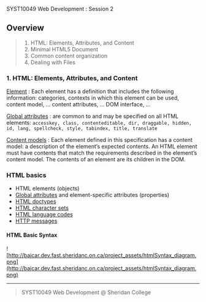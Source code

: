 SYST10049 Web Development
: Session 2


## Overview
> 1. HTML: Elements, Attributes, and Content
> 2. Minimal HTML5 Document
> 3. Common content organization
> 4. Dealing with Files

### 1. HTML: Elements, Attributes, and Content

[Element](https://www.w3.org/TR/html52/dom.html#element-definitions)
: Each element has a definition that includes the following information: categories, contexts in which this element can be used, content model, &hellip; content attributes, &hellip; DOM interface, &hellip; 

[Global attributes](https://www.w3.org/TR/html52/dom.html#global-attributes)
: are common to and may be specified on all HTML elements:  `accesskey, class, contenteditable, dir, draggable, hidden, id, lang, spellcheck, style, tabindex, title, translate`

[Content models](https://www.w3.org/TR/html52/dom.html#content-models)
: Each element defined in this specification has a content model: a description of the element’s expected contents. An HTML element must have contents that match the requirements described in the element’s content model. The contents of an element are its children in the DOM.

### HTML basics
* HTML elements (objects)
* [Global attributes](https://www.w3schools.com/tags/ref_standardattributes.asp) and element-specific attributes (properties)
* [HTML doctypes](https://www.w3schools.com/tags/ref_html_dtd.asp)
* [HTML character sets](https://www.w3schools.com/tags/ref_charactersets.asp)
* [HTML language codes](https://www.w3schools.com/tags/ref_language_codes.asp)
* [HTTP messages](https://www.w3schools.com/tags/ref_httpmessages.asp)

#### HTML Basic Syntax
![http://bajcar.dev.fast.sheridanc.on.ca/project_assets/htmlSyntax_diagram.png](http://bajcar.dev.fast.sheridanc.on.ca/project_assets/htmlSyntax_diagram.png)


---
> SYST10049 Web Development @ Sheridan College
